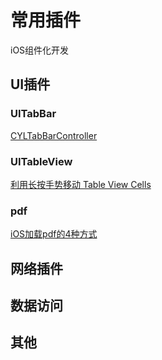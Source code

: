 # 常用插件
iOS组件化开发

## UI插件

### UITabBar

[CYLTabBarController](https://github.com/ChenYilong/CYLTabBarController)

### UITableView
[利用长按手势移动 Table View Cells](http://beyondvincent.com/2014/03/26/2014-03-26-cookbook-moving-table-view-cells-with-a-long-press-gesture/)
### pdf 
[iOS加载pdf的4种方式](https://github.com/fenglinyunshi/PDFViewAndDownload)

## 网络插件

## 数据访问

## 其他

